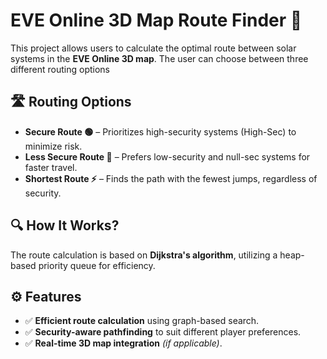 <h1>EVE Online 3D Map Route Finder 🚀</h1>

<p>This project allows users to calculate the optimal route between solar systems in the <strong>EVE Online 3D map</strong>. The user can choose between three different routing options</p>

<h2>🛣 Routing Options</h2>
<ul>
<li><strong>Secure Route 🟢</strong> – Prioritizes high-security systems (High-Sec) to minimize risk.</li>
<li><strong>Less Secure Route 🔴</strong> – Prefers low-security and null-sec systems for faster travel.</li>
<li><strong>Shortest Route ⚡</strong> – Finds the path with the fewest jumps, regardless of security.</li>
</ul>

<h2>🔍 How It Works?</h2>
<p>The route calculation is based on <strong>Dijkstra's algorithm</strong>, utilizing a heap-based priority queue for efficiency.</p>

<h2>⚙️ Features</h2>
<ul>
<li>✅ <strong>Efficient route calculation</strong> using graph-based search.</li>
<li>✅ <strong>Security-aware pathfinding</strong> to suit different player preferences.</li>
<li>✅ <strong>Real-time 3D map integration</strong> <em>(if applicable)</em>.</li>
</ul>

